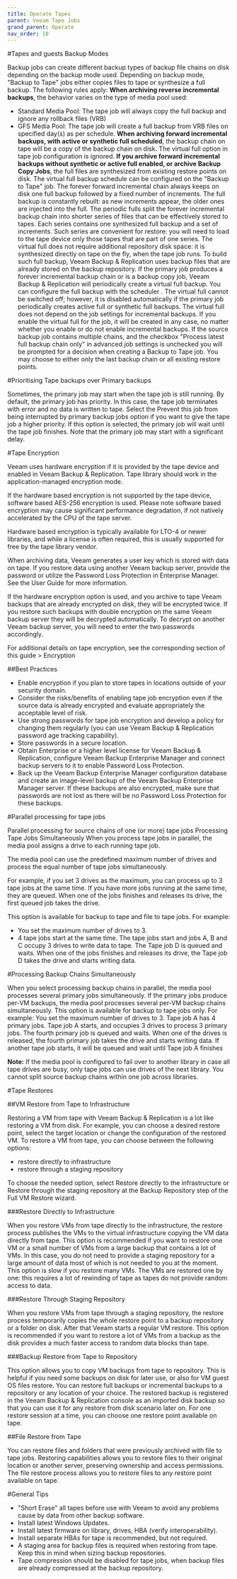 ```yaml
---
title: Operate Tapes
parent: Veeam Tape Jobs
grand_parent: Operate
nav_order: 10
---
```



#Tapes and guests Backup Modes

Backup jobs can create different backup types of backup file chains on disk depending on the backup mode used. Depending on backup mode, "Backup to Tape" jobs either copies files to tape or synthesize a full backup. The following rules apply:
**When archiving reverse incremental backups**, the behavior varies on the type of media pool used:
- Standard Media Pool: The tape job will always copy the full backup and ignore any rollback files (VRB)
- GFS Media Pool: The tape job will create a full backup from VRB files on specified day(s) as per schedule.
**When archiving forward incremental backups, with active or synthetic full scheduled**, the backup chain on tape will be a copy of the backup chain on disk. The virtual full option in tape job configuration is ignored.
**If you archive forward incremental backups without synthetic or active full enabled, or archive Backup Copy Jobs**, the full files are synthesized from existing restore points on disk. The virtual full backup schedule can be configured on the "Backup to Tape" job. The forever forward incremental chain always keeps on disk one full backup followed by a fixed number of increments. The full backup is constantly rebuilt: as new increments appear, the older ones are injected into the full. The periodic fulls split the forever incremental backup chain into shorter series of files that can be effectively stored to tapes. Each series contains one synthesized full backup and a set of increments. Such series are convenient for restore: you will need to load to the tape device only those tapes that are part of one series. The virtual full does not require additional repository disk space: it is synthesized directly on tape on the fly, when the tape job runs. To build such full backup, Veeam Backup & Replication uses backup files that are already stored on the backup repository. If the primary job produces a forever incremental backup chain or is a backup copy job, Veeam Backup & Replication will periodically create a virtual full backup. You can configure the full backup with the scheduler . The virtual full cannot be switched off; however, it is disabled automatically if the primary job periodically creates active full or synthetic full backups. The virtual full does not depend on the job settings for incremental backups. If you enable the virtual full for the job, it will be created in any case, no matter whether you enable or do not enable incremental backups. If the source backup job contains multiple chains, and the checkbox "Process latest full backup chain only" in advanced job settings is unchecked you will be prompted for a decision when creating a Backup to Tape job. You may choose to either only the last backup chain or all existing restore points.

#Prioritising Tape backups over Primary backups

Sometimes, the primary job may start when the tape job is still running. By default, the primary job has priority. In this case, the tape job terminates with error and no data is written to tape. Select the Prevent this job from being interrupted by primary backup jobs option if you want to give the tape job a higher priority. If this option is selected, the primary job will wait until the tape job finishes. Note that the primary job may start with a significant delay.

#Tape Encryption

Veeam uses hardware encryption if it is provided by the tape device and enabled in Veeam Backup & Replication. Tape library should work in the application-managed encryption mode.

If the hardware based encryption is not supported by the tape device, software based AES-256 encryption is used. Please note software based encryption may cause significant performance degradation, if not natively accelerated by the CPU of the tape server.

Hardware based encryption is typically available for LTO-4 or newer libraries, and while a license is often required, this is usually supported for free by the tape library vendor.

When archiving data, Veeam generates a user key which is stored with data on tape. If you restore data using another Veeam backup server, provide the password or utilize the Password Loss Protection in Enterprise Manager. See the User Guide for more information.

If the hardware encryption option is used, and you archive to tape Veeam backups that are already encrypted on disk, they will be encrypted twice. If you restore such backups with double encryption on the same Veeam backup server they will be decrypted automatically. To decrypt on another Veeam backup server, you will need to enter the two passwords accordingly.

For additional details on tape encryption, see the corresponding section of this guide > Encryption

##Best Practices

- Enable encryption if you plan to store tapes in locations outside of your security domain.
- Consider the risks/benefits of enabling tape job encryption even if the source data is already encrypted and evaluate appropriately the acceptable level of risk.
- Use strong passwords for tape job encryption and develop a policy for changing them regularly (you can use Veeam Backup & Replication password age tracking capability).
- Store passwords in a secure location.
- Obtain Enterprise or a higher level license for Veeam Backup & Replication, configure Veeam Backup Enterprise Manager and connect backup servers to it to enable Password Loss Protection.
- Back up the Veeam Backup Enterprise Manager configuration database and create an image-level backup of the Veeam Backup Enterprise Manager server. If these backups are also encrypted, make sure that passwords are not lost as there will be no Password Loss Protection for these backups.

#Parallel processing for tape jobs

Parallel processing for source chains of one (or more) tape jobs Processing Tape Jobs Simultaneously When you process tape jobs in parallel, the media pool assigns a drive to each running tape job.

The media pool can use the predefined maximum number of drives and process the equal number of tape jobs simultaneously.

For example, if you set 3 drives as the maximum, you can process up to 3 tape jobs at the same time. If you have more jobs running at the same time, they are queued. When one of the jobs finishes and releases its drive, the first queued job takes the drive.

This option is available for backup to tape and file to tape jobs. For example:

- You set the maximum number of drives to 3.
- 4 tape jobs start at the same time. The tape jobs start and jobs A, B and C occupy 3 drives to write data to tape. The Tape job D is queued and waits. When one of the jobs finishes and releases its drive, the Tape job D takes the drive and starts writing data.

#Processing Backup Chains Simultaneously

When you select processing backup chains in parallel, the media pool processes several primary jobs simultaneously. If the primary jobs produce per-VM backups, the media pool processes several per-VM backup chains simultaneously. This option is available for backup to tape jobs only. For example:
You set the maximum number of drives to 3.
Tape job A has 4 primary jobs. Tape job A starts, and occupies 3 drives to process 3 primary jobs. The fourth primary job is queued and waits. When one of the drives is released, the fourth primary job takes the drive and starts writing data.  If another tape job starts, it will be queued and wait until Tape job A finishes

**Note:**  If the media pool is configured to fail over to another library in case all tape drives are busy, only tape jobs can use drives of the next library. You cannot split source backup chains within one job across libraries.

#Tape Restores

##VM Restore from Tape to Infrastructure

Restoring a VM from tape with Veeam Backup & Replication is a lot like restoring a VM from disk. For example, you can choose a desired restore point, select the target location or change the configuration of the restored VM. To restore a VM from tape, you can choose between the following options:

- restore directly to infrastructure
- restore through a staging repository

To choose the needed option, select Restore directly to the infrastructure or Restore through the staging repository at the Backup Repository step of the Full VM Restore wizard.

###Restore Directly to Infrastructure

When you restore VMs from tape directly to the infrastructure, the restore process publishes the VMs to the virtual infrastructure copying the VM data directly from tape. This option is recommended if you want to restore one VM or a small number of VMs from a large backup that contains a lot of VMs. In this case, you do not need to provide a staging repository for a large amount of data most of which is not needed to you at the moment. This option is slow if you restore many VMs. The VMs are restored one by one: this requires a lot of rewinding of tape as tapes do not provide random access to data.

###Restore Through Staging Repository

When you restore VMs from tape through a staging repository, the restore process temporarily copies the whole restore point to a backup repository or a folder on disk. After that Veeam starts a regular VM restore. This option is recommended if you want to restore a lot of VMs from a backup as the disk provides a much faster access to random data blocks than tape.

###Backup Restore from Tape to Repository

This option allows you to copy VM backups from tape to repository. This is helpful if you need some backups on disk for later use, or also for VM guest OS files restore. You can restore full backups or incremental backups to a repository or any location of your choice. The restored backup is registered in the Veeam Backup & Replication console as an imported disk backup so that you can use it for any restore from disk scenario later on. For one restore session at a time, you can choose one restore point available on tape.

##File Restore from Tape

You can restore files and folders that were previously archived with file to tape jobs. Restoring capabilities allows you to restore files to their original location or another server, preserving ownership and access permissions. The file restore process allows you to restore files to any restore point available on tape.

#General Tips

- "Short Erase" all tapes before use with Veeam to avoid any problems cause by data from other backup software.
- Install latest Windows Updates.
- Install latest firmware on library, drives, HBA (verify interoperability).
- Install separate HBAs for tape is recommended, but not required.
- A staging area for backup files is required when restoring from tape. Keep this in mind when sizing backup repositories.
- Tape compression should be disabled for tape jobs, when backup files are already compressed at the backup repository.